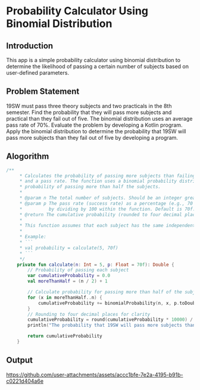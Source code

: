 # Probability Calculator Using Binomial Distribution

## Introduction
This app is a simple probability calculator using binomial distribution to determine the likelihood of passing a certain number of subjects based on user-defined parameters.

## Problem Statement
19SW must pass three theory subjects and two practicals in the 8th semester. Find the probability that they will pass more subjects and practical than they fail out of five. The binomial distribution uses an average pass rate of 70%. Evaluate the problem by developing a Kotlin program. Apply the binomial distribution to determine the probability that 19SW will pass more subjects than they fail out of five by developing a program.

## Alogorithm
````Kotlin
/**
     * Calculates the probability of passing more subjects than failing, given a total number of subjects
     * and a pass rate. The function uses a binomial probability distribution to calculate the cumulative
     * probability of passing more than half the subjects.
     *
     * @param n The total number of subjects. Should be an integer greater than zero. Default is 5.
     * @param p The pass rate (success rate) as a percentage (e.g., 70 for 70%). This value is converted to a probability
     *          by dividing by 100 within the function. Default is 70f.
     * @return The cumulative probability (rounded to four decimal places) of passing more subjects than failing.
     *
     * This function assumes that each subject has the same independent probability of being passed.
     *
     * Example:
     * ```
     * val probability = calculate(5, 70f)
     * ```
     */
    private fun calculate(n: Int = 5, p: Float = 70f): Double {
        // Probability of passing each subject
        var cumulativeProbability = 0.0
        val moreThanHalf = (n / 2) + 1

        // Calculate probability for passing more than half of the subjects
        for (x in moreThanHalf..n) {
            cumulativeProbability += binomialProbability(n, x, p.toDouble() / 100)
        }
        // Rounding to four decimal places for clarity
        cumulativeProbability = round(cumulativeProbability * 10000) / 10000
        println("The probability that 19SW will pass more subjects than they fail out of five is: $cumulativeProbability")

        return cumulativeProbability
    }
````

## Output
https://github.com/user-attachments/assets/accc1bfe-7e2a-4195-b91b-c0221d404a6e
